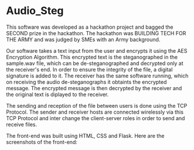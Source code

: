 # Audio_Steg
This software was developed as a hackathon project and bagged the SECOND prize in the hackathon. The hackathon was BUILDING TECH FOR THE ARMY and was judged by SMEs with an Army background.

Our software takes a text input from the user and encrypts it using the AES Encryption Algorithm.
This encrypted text is the steganographed in the sample.wav file, which can be de-steganographed and decrypted only at the receiver's end.
In order to ensure the integrity of the file, a digital signature is added to it.
The receiver has the same software running, which on receiving the audio de-steganographs it obtaints the encrypted message. The encrypted message is then decrypted by the receiver and the original text is diplayed to the receiver.

The sending and reception of the file between users is done using the TCP Protocol. The sender and receiver hosts are connected wirelessly via this TCP Protocol and inter change the client-server roles in order to send and receive files.

The front-end was built using HTML, CSS and Flask. Here are the screenshots of the front-end:
